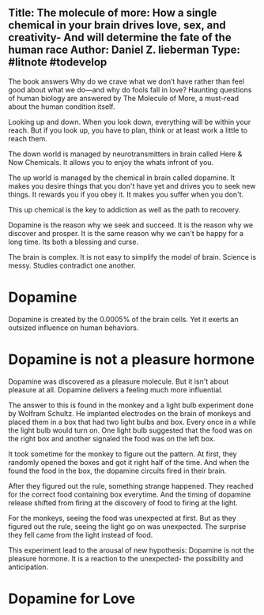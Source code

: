 **Title:** The molecule of more: How a single chemical in your brain drives love, sex, and creativity- And will determine the fate of the human race
**Author:** Daniel Z. lieberman
**Type:** #litnote #todevelop 
----

The book answers Why do we crave what we don’t have rather than feel good about what we do—and why do fools fall in love? Haunting questions of human biology are answered by The Molecule of More, a must-read about the human condition itself.

Looking up and down. When you look down, everything will be within your reach. But if you look up, you have to plan, think or at least work a little to reach them. 

The down world is managed by neurotransmitters in brain called Here & Now Chemicals. It allows you to enjoy the whats infront of you. 

The up world is managed by the chemical in brain called dopamine. It makes you desire things that you don't have yet and drives you to seek new things. It rewards you if you obey it. It makes you suffer when you don't.

This up chemical is the key to addiction as well as the path to recovery. 

Dopamine is the reason why we seek and succeed. It is the reason why we discover and prosper. It is the same reason why we can't be happy for a long time. Its both a blessing and curse. 

The brain is complex. It is not easy to simplify the model of brain. Science is messy. Studies contradict one another. 

# Dopamine
Dopamine is created by the 0.0005% of the brain cells. Yet it exerts an outsized influence on human behaviors. 
# Dopamine is not a pleasure hormone
Dopamine was discovered as a pleasure molecule. But it isn't about pleasure at all. Dopamine delivers a feeling much more influential. 

The answer to this is found in the monkey and a light bulb experiment done by Wolfram Schultz. He implanted electrodes on the brain of monkeys and placed them in a box that had two light bulbs and box. Every once in a while the light bulb would turn on. One light bulb suggested that the food was on the right box and another signaled the food was on the left box. 

It took sometime for the monkey to figure out the pattern. At first, they randomly opened the boxes and got it right half of the time. And when the found the food in the box, the dopamine circuits fired in their brain. 

After they figured out the rule, something strange happened. They reached for the correct food containing box everytime. And the timing of dopamine release shifted from firing at the discovery of food to firing at the light.

For the monkeys, seeing the food was unexpected at first. But as they figured out the rule, seeing the light go on was unexpected. The surprise they fell came from the light instead of food. 

This experiment lead to the arousal of new hypothesis: Dopamine is not the pleasure hormone. It is a reaction to the unexpected- the possibility and anticipation. 

   



# Dopamine for Love



